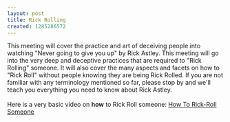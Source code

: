 ```yaml
---
layout: post
title: Rick Rolling
created: 1285286572
---
```

This meeting will cover the practice and art of deceiving people into watching "Never going to give you up" by Rick Astley. This meeting will go into the very deep and deceptive practices that are required to "Rick Rolling" someone. It will also cover the many aspects and facets on how to "Rick Roll" without people knowing they are being Rick Rolled. If you are not familiar with any terminology mentioned so far, please stop by and we'll teach you everything you need to know about Rick Astley.
<br><br>
Here is a very basic video on <b>how</b> to Rick Roll someone: <a href="http://www.youtube.com/watch?v=dQw4w9WgXcQ">How To Rick-Roll Someone</a>
